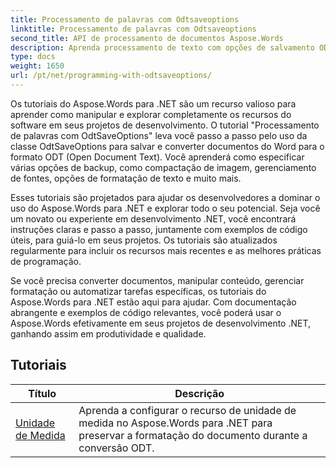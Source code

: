 ```yaml
---
title: Processamento de palavras com Odtsaveoptions
linktitle: Processamento de palavras com Odtsaveoptions
second_title: API de processamento de documentos Aspose.Words
description: Aprenda processamento de texto com opções de salvamento ODT no Aspose.Words para .NET. Tutoriais detalhados com código de exemplo para salvar documentos do Word no formato ODT.
type: docs
weight: 1650
url: /pt/net/programming-with-odtsaveoptions/
---
```

Os tutoriais do Aspose.Words para .NET são um recurso valioso para aprender como manipular e explorar completamente os recursos do software em seus projetos de desenvolvimento. O tutorial "Processamento de palavras com OdtSaveOptions" leva você passo a passo pelo uso da classe OdtSaveOptions para salvar e converter documentos do Word para o formato ODT (Open Document Text). Você aprenderá como especificar várias opções de backup, como compactação de imagem, gerenciamento de fontes, opções de formatação de texto e muito mais.

Esses tutoriais são projetados para ajudar os desenvolvedores a dominar o uso do Aspose.Words para .NET e explorar todo o seu potencial. Seja você um novato ou experiente em desenvolvimento .NET, você encontrará instruções claras e passo a passo, juntamente com exemplos de código úteis, para guiá-lo em seus projetos. Os tutoriais são atualizados regularmente para incluir os recursos mais recentes e as melhores práticas de programação.

Se você precisa converter documentos, manipular conteúdo, gerenciar formatação ou automatizar tarefas específicas, os tutoriais do Aspose.Words para .NET estão aqui para ajudar. Com documentação abrangente e exemplos de código relevantes, você poderá usar o Aspose.Words efetivamente em seus projetos de desenvolvimento .NET, ganhando assim em produtividade e qualidade.

 ## Tutoriais
| Título | Descrição |
| --- | --- |
| [Unidade de Medida](./measure-unit/) | Aprenda a configurar o recurso de unidade de medida no Aspose.Words para .NET para preservar a formatação do documento durante a conversão ODT. |